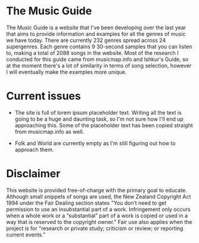 # The Music Guide
The Music Guide is a website that I've been developing over the last year that aims to provide information and examples for all the genres of music we have today. There are currently 232 genres spread across 24 supergenres. Each genre contains 9 30-second samples that you can listen to, making a total of 2088 songs in the website. Most of the research I conducted for this guide came from musicmap.info and Ishkur's Guide, so at the moment there's a lot of similarity in terms of song selection, however I will eventually make the examples more unique.

# Current issues
- The site is full of lorem ipsum placeholder text. Writing all the text is going to be a huge and daunting task, so I'm not sure how I'll end up approaching this. Some of the placeholder text has been copied straight from musicmap.info as well.

- Folk and World are currently empty as I'm still figuring out how to approach them.

# Disclaimer
This website is provided free-of-charge with the primary goal to educate. Although small snippets of songs are used, the New Zealand Copyright Act 1994 under the Fair Dealing section states "You don’t need to get permission to use an insubstantial part of a work.  Infringement only occurs when a whole work or a “substantial” part of a work is copied or used in a way that is reserved to the copyright owner." Fair use also applies when the project is for "research or private study; criticism or review; or reporting current events." 
